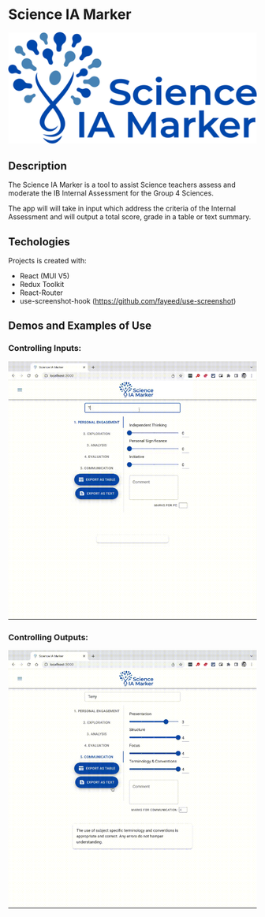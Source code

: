 # Science IA Marker

![logo](public/Science-IA-Marker.png)

## Description

The Science IA Marker is a tool to assist Science teachers assess and moderate the IB Internal Assessment for the Group 4 Sciences.

The app will will take in input which address the criteria of the Internal Assessment and will output a total score, grade in a table or text summary.

## Techologies

Projects is created with:

- React (MUI V5)
- Redux Toolkit
- React-Router
- use-screenshot-hook (https://github.com/fayeed/use-screenshot)

## Demos and Examples of Use

### Controlling Inputs:

![Gif of Inputs](github/Inputs.gif)

### Controlling Outputs:

![Gif of outputs](github/Output.gif)
